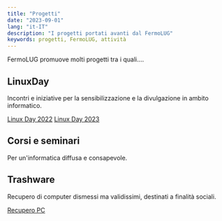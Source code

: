 ```yaml
---
title: "Progetti"
date: "2023-09-01"
lang: "it-IT"
description: "I progetti portati avanti dal FermoLUG"
keywords: progetti, FermoLUG, attività
---
```


FermoLUG promuove molti progetti tra i quali....


## LinuxDay
Incontri e iniziative per la sensibilizzazione e la divulgazione in ambito informatico.

[Linux Day 2022](https://www.linuxfm.org/LinuxDay2022.html) [Linux Day 2023](https://www.linuxfm.org/LinuxDay2023.html)

## Corsi e seminari
Per un'informatica diffusa e consapevole.

## Trashware
Recupero di computer dismessi ma validissimi, destinati a finalità sociali.

[Recupero PC](https://www.linuxfm.org/recupero_pc.html)

